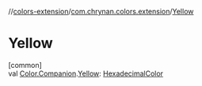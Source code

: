//[colors-extension](../../index.md)/[com.chrynan.colors.extension](index.md)/[Yellow](-yellow.md)

# Yellow

[common]\
val [Color.Companion](../../../colors-core/colors-core/com.chrynan.colors/-color/-companion/index.md).[Yellow](-yellow.md): [HexadecimalColor](../../../colors-core/colors-core/com.chrynan.colors/-hexadecimal-color/index.md)

